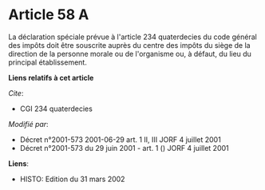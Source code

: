 # Article 58 A

La déclaration spéciale prévue à l'article 234 quaterdecies du code général des impôts doit être souscrite auprès du centre
des impôts du siège de la direction de la personne morale ou de l'organisme ou, à défaut, du lieu du principal établissement.

**Liens relatifs à cet article**

_Cite_:

  - CGI 234 quaterdecies

_Modifié par_:

  - Décret n°2001-573 2001-06-29 art. 1 II, III JORF 4 juillet 2001
  - Décret n°2001-573 du 29 juin 2001 - art. 1 () JORF 4 juillet 2001

**Liens**:

  - HISTO: Edition du 31 mars 2002
